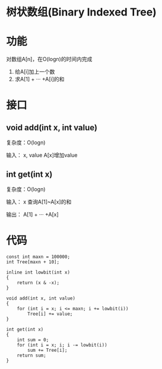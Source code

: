 # 树状数组(Binary Indexed Tree)

# 功能
对数组A[n]，在O(logn)的时间内完成
1. 给A[i]加上一个数
2. 求A[1] + ··· +A[i]的和

# 接口
## void add(int x, int value)
复杂度：O(logn)

输入：
x, value A[x]增加value

## int get(int x)
复杂度：O(logn)

输入：
x 查询A[1]~A[x]的和

输出：
A[1] + ··· +A[x]

# 代码
```
const int maxn = 100000;
int Tree[maxn + 10];

inline int lowbit(int x)
{
    return (x & -x);
}

void add(int x, int value)
{
    for (int i = x; i <= maxn; i += lowbit(i))
        Tree[i] += value;
}

int get(int x)
{
    int sum = 0;
    for (int i = x; i; i -= lowbit(i))
        sum += Tree[i];
    return sum;
}
```